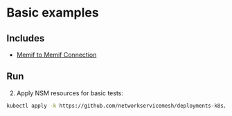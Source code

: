 # Basic examples

## Includes

- [Memif to Memif Connection](../use-cases/Memif2Memif)

## Run

2. Apply NSM resources for basic tests:

```bash
kubectl apply -k https://github.com/networkservicemesh/deployments-k8s/examples/basic?ref=54be5919503470fa8b3370bcc5e7f17dbc7df6b2
```

